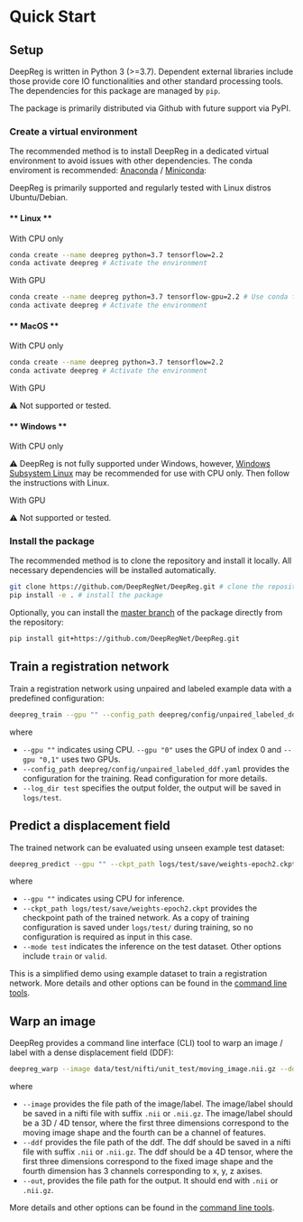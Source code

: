 # Quick Start

## Setup

DeepReg is written in Python 3 (>=3.7). Dependent external libraries include those
provide core IO functionalities and other standard processing tools. The dependencies
for this package are managed by `pip`.

The package is primarily distributed via Github with future support via PyPI.

### Create a virtual environment

The recommended method is to install DeepReg in a dedicated virtual environment to avoid
issues with other dependencies. The conda enviroment is recommended:
[Anaconda](https://docs.anaconda.com/anaconda/install/) /
[Miniconda](https://docs.conda.io/en/latest/miniconda.html):

DeepReg is primarily supported and regularly tested with Linux distros Ubuntu/Debian.

<!-- tabs:start -->

#### ** Linux **

With CPU only

```bash
conda create --name deepreg python=3.7 tensorflow=2.2
conda activate deepreg # Activate the environment
```

With GPU

```bash
conda create --name deepreg python=3.7 tensorflow-gpu=2.2 # Use conda for nvidia related packages
conda activate deepreg # Activate the environment
```

#### ** MacOS **

With CPU only

```bash
conda create --name deepreg python=3.7 tensorflow=2.2
conda activate deepreg # Activate the environment
```

With GPU

:warning: Not supported or tested.

#### ** Windows **

With CPU only

:warning: DeepReg is not fully supported under Windows, however,
[Windows Subsystem Linux](https://docs.microsoft.com/en-us/windows/wsl/install-win10)
may be recommended for use with CPU only. Then follow the instructions with Linux.

With GPU

:warning: Not supported or tested.

<!-- tabs:end -->

### Install the package

The recommended method is to clone the repository and install it locally. All necessary
dependencies will be installed automatically.

```bash
git clone https://github.com/DeepRegNet/DeepReg.git # clone the repository
pip install -e . # install the package
```

Optionally, you can install the
[master branch](https://github.com/DeepRegNet/DeepReg.git) of the package directly from
the repository:

```bash
pip install git+https://github.com/DeepRegNet/DeepReg.git
```

## Train a registration network

Train a registration network using unpaired and labeled example data with a predefined
configuration:

```bash
deepreg_train --gpu "" --config_path deepreg/config/unpaired_labeled_ddf.yaml --log_dir test
```

where

- `--gpu ""` indicates using CPU. `--gpu "0"` uses the GPU of index 0 and `--gpu "0,1"`
  uses two GPUs.
- `--config_path deepreg/config/unpaired_labeled_ddf.yaml` provides the configuration
  for the training. Read configuration for more details.
- `--log_dir test` specifies the output folder, the output will be saved in `logs/test`.

## Predict a displacement field

The trained network can be evaluated using unseen example test dataset:

```bash
deepreg_predict --gpu "" --ckpt_path logs/test/save/weights-epoch2.ckpt --mode test
```

where

- `--gpu ""` indicates using CPU for inference.
- `--ckpt_path logs/test/save/weights-epoch2.ckpt` provides the checkpoint path of the
  trained network. As a copy of training configuration is saved under `logs/test/`
  during training, so no configuration is required as input in this case.
- `--mode test` indicates the inference on the test dataset. Other options include
  `train` or `valid`.

This is a simplified demo using example dataset to train a registration network. More
details and other options can be found in the [command line tools](doc_command.md).

## Warp an image

DeepReg provides a command line interface (CLI) tool to warp an image / label with a
dense displacement field (DDF):

```bash
deepreg_warp --image data/test/nifti/unit_test/moving_image.nii.gz --ddf data/test/nifti/unit_test/ddf.nii.gz --out logs/test_warp/out.nii.gz
```

where

- `--image` provides the file path of the image/label. The image/label should be saved
  in a nifti file with suffix `.nii` or `.nii.gz`. The image/label should be a 3D / 4D
  tensor, where the first three dimensions correspond to the moving image shape and the
  fourth can be a channel of features.
- `--ddf` provides the file path of the ddf. The ddf should be saved in a nifti file
  with suffix `.nii` or `.nii.gz`. The ddf should be a 4D tensor, where the first three
  dimensions correspond to the fixed image shape and the fourth dimension has 3 channels
  corresponding to x, y, z axises.
- `--out`, provides the file path for the output. It should end with `.nii` or
  `.nii.gz`.

More details and other options can be found in the [command line tools](doc_command.md).
